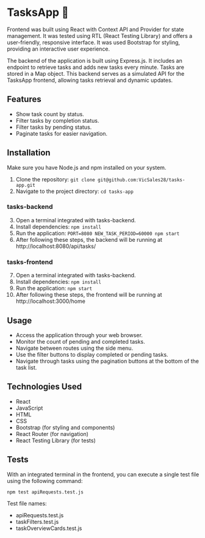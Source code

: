 # TasksApp 📝

Frontend was built using React with Context API and Provider for state management. It was tested using RTL (React Testing Library) and offers a user-friendly, responsive interface. It was used Bootstrap for styling, providing an interactive user experience.

The backend of the application is built using Express.js. It includes an endpoint to retrieve tasks and adds new tasks every minute. Tasks are stored in a Map object. This backend serves as a simulated API for the TasksApp frontend, allowing tasks retrieval and dynamic updates.

## Features

- Show task count by status.
- Filter tasks by completion status.
- Filter tasks by pending status.
- Paginate tasks for easier navigation.

## Installation

Make sure you have Node.js and npm installed on your system.

1. Clone the repository: `git clone git@github.com:VicSales28/tasks-app.git`
2. Navigate to the project directory: `cd tasks-app`

### tasks-backend
3. Open a terminal integrated with tasks-backend.
4. Install dependencies: `npm install`
5. Run the application: `PORT=8080 NEW_TASK_PERIOD=60000 npm start`
6. After following these steps, the backend will be running at http://localhost:8080/api/tasks/

### tasks-frontend
7. Open a terminal integrated with tasks-backend.
8. Install dependencies: `npm install`
9. Run the application: `npm start`
10. After following these steps, the frontend will be running at http://localhost:3000/home

## Usage

- Access the application through your web browser.
- Monitor the count of pending and completed tasks.
- Navigate between routes using the side menu.
- Use the filter buttons to display completed or pending tasks.
- Navigate through tasks using the pagination buttons at the bottom of the task list.

## Technologies Used

- React
- JavaScript
- HTML
- CSS
- Bootstrap (for styling and components)
- React Router (for navigation)
- React Testing Library (for tests)

## Tests

With an integrated terminal in the frontend, you can execute a single test file using the following command:

`npm test apiRequests.test.js`

Test file names:
- apiRequests.test.js
- taskFilters.test.js
- taskOverviewCards.test.js